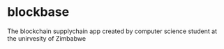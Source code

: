 # blockbase
The blockchain supplychain app created by computer science student at the unirvesity of Zimbabwe
